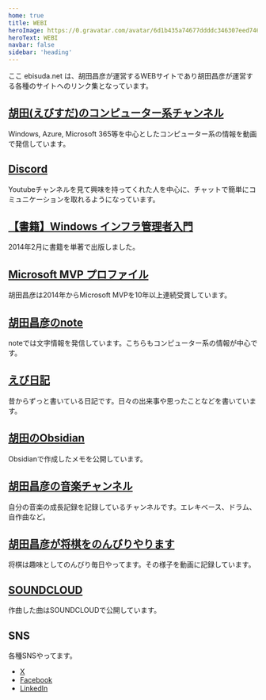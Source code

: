 ```yaml
---
home: true
title: WEBI
heroImage: https://0.gravatar.com/avatar/6d1b435a74677ddddc346307eed74660e1ba04f2ddaea5cb821e2ae39f413df0?s=400&d=mm
heroText: WEBI
navbar: false
sidebar: 'heading'
---
```

ここ ebisuda.net は、胡田昌彦が運営するWEBサイトであり胡田昌彦が運営する各種のサイトへのリンク集となっています。



## [胡田(えびすだ)のコンピューター系チャンネル](https://www.youtube.com/@ebibibi)
Windows, Azure, Microsoft 365等を中心としたコンピューター系の情報を動画で発信しています。

## [Discord](https://discord.gg/h9eVunUEyU)
Youtubeチャンネルを見て興味を持ってくれた人を中心に、チャットで簡単にコミュニケーションを取れるようになっています。

## [【書籍】Windows インフラ管理者入門](https://amzn.to/3PvYqWG)
2014年2月に書籍を単著で出版しました。

## [Microsoft MVP プロファイル](https://mvp.microsoft.com/ja-JP/mvp/profile/959007f9-3c9a-e411-93f2-9cb65495d3c4)
胡田昌彦は2014年からMicrosoft MVPを10年以上連続受賞しています。

## [胡田昌彦のnote](https://note.com/ebibibi)
noteでは文字情報を発信しています。こちらもコンピューター系の情報が中心です。

## [えび日記](https://diary.ebisuda.net)

昔からずっと書いている日記です。日々の出来事や思ったことなどを書いています。

## [胡田のObsidian](https://obsidian.ebisuda.net)

Obsidianで作成したメモを公開しています。

## [胡田昌彦の音楽チャンネル](https://www.youtube.com/channel/UCgKek_Bu1t_gJ83ABfLBwBQ)

自分の音楽の成長記録を記録しているチャンネルです。エレキベース、ドラム、自作曲など。

## [胡田昌彦が将棋をのんびりやります](https://www.youtube.com/channel/UCb2h5Jqh3SWOVwV8AUUgPpw)

将棋は趣味としてのんびり毎日やってます。その様子を動画に記録しています。

## [SOUNDCLOUD](https://soundcloud.com/masahiko-ebisuda)

作曲した曲はSOUNDCLOUDで公開しています。

## SNS

各種SNSやってます。
- [X](https://x.com/ebi)
- [Facebook](https://www.facebook.com/masahiko.ebisuda/)
- [LinkedIn](https://www.linkedin.com/in/masahiko-ebisuda-8ab1712a/)

